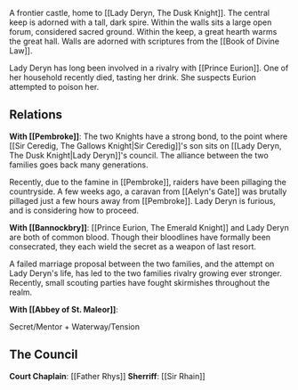 A frontier castle, home to [[Lady Deryn, The Dusk Knight]]. The central keep is adorned with a tall, dark spire. Within the walls sits a large open forum, considered sacred ground. Within the keep, a great hearth warms the great hall. Walls are adorned with scriptures from the [[Book of Divine Law]].

Lady Deryn has long been involved in a rivalry with [[Prince Eurion]]. One of her household recently died, tasting her drink. She suspects Eurion attempted to poison her.
## Relations
**With [[Pembroke]]**: The two Knights have a strong bond, to the point where [[Sir Ceredig, The Gallows Knight|Sir Ceredig]]'s son sits on [[Lady Deryn, The Dusk Knight|Lady Deryn]]'s council. The alliance between the two families goes back many generations.

Recently, due to the famine in [[Pembroke]], raiders have been pillaging the countryside. A few weeks ago, a caravan from [[Aelyn's Gate]] was brutally pillaged just a few hours away from [[Pembroke]]. Lady Deryn is furious, and is considering how to proceed.

**With [[Bannockbry]]**: [[Prince Eurion, The Emerald Knight]] and Lady Deryn are both of common blood. Though their bloodlines have formally been consecrated, they each wield the secret as a weapon of last resort.

A failed marriage proposal between the two families, and the attempt on Lady Deryn's life, has led to the two families rivalry growing ever stronger. Recently, small scouting parties have fought skirmishes throughout the realm.

**With [[Abbey of St. Maleor]]**: 

Secret/Mentor + Waterway/Tension

## The Council
**Court Chaplain**: [[Father Rhys]]
**Sherriff**: [[Sir Rhain]]
